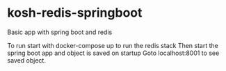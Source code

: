 # kosh-redis-springboot
Basic app with spring boot and redis

To run start with docker-compose up to run the redis stack
Then start the spring boot app and object is saved on startup
Goto localhost:8001 to see saved object.

